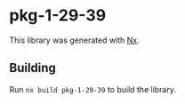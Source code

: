 # pkg-1-29-39

This library was generated with [Nx](https://nx.dev).

## Building

Run `nx build pkg-1-29-39` to build the library.
